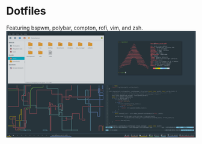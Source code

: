 # Dotfiles
Featuring bspwm, polybar, compton, rofi, vim, and zsh.
![Screenshot](https://github.com/hcnelson99/dotfiles/raw/master/scrot.png "Screenshot")
